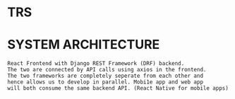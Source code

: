 # TRS

# SYSTEM ARCHITECTURE
	React Frontend with Django REST Framework (DRF) backend. 
	The two are connected by API calls using axios in the frontend. 
	The two frameworks are completely seperate from each other and 
	hence allows us to develop in parallel. Mobi1e app and web app 
	will both consume the same backend API. (React Native for mobile apps)
